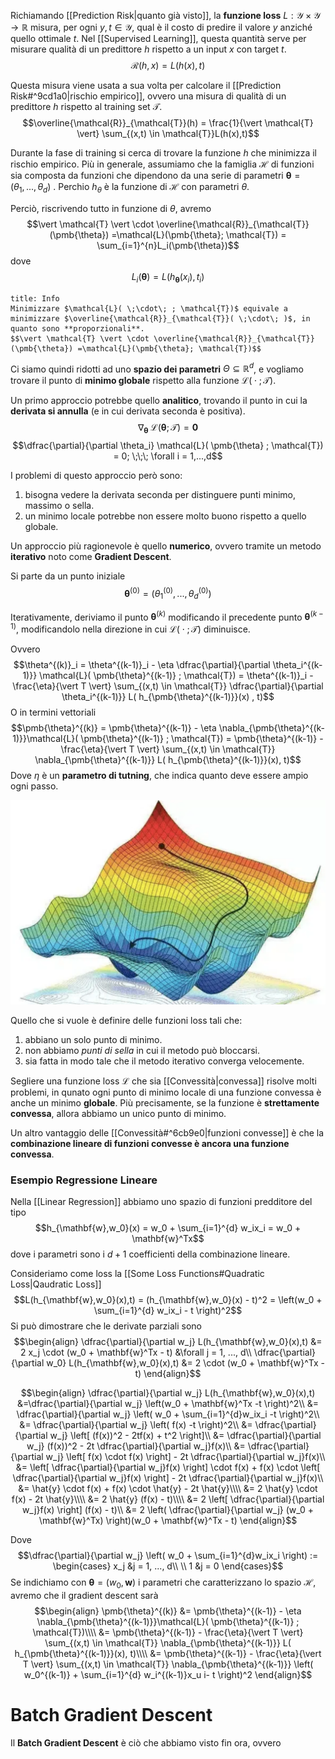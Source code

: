 Richiamando [[Prediction Risk|quanto già visto]], la **funzione loss** $L: \mathcal{Y} \times \mathcal{Y} \to \mathbb{R}$ misura, per ogni $y,t \in \mathcal{Y}$, qual è il costo di predire il valore $y$ anziché quello ottimale $t$.
Nel [[Supervised Learning]], questa quantità serve per misurare qualità di un predittore $h$ rispetto a un input $x$ con target $t$.
$$\mathcal{R}(h,x) = L(h(x),t)$$

Questa misura viene usata a sua volta per calcolare il [[Prediction Risk#^9cd1a0|rischio empirico]], ovvero una misura di qualità di un predittore $h$ rispetto al training set $\mathcal{T}$.
$$\overline{\mathcal{R}}_{\mathcal{T}}(h) = \frac{1}{\vert \mathcal{T} \vert} \sum_{(x,t) \in \mathcal{T}}L(h(x),t)$$

Durante la fase di training si cerca di trovare la funzione $h$ che minimizza il rischio empirico.
Più in generale, assumiamo che la famiglia $\mathcal{H}$ di funzioni sia composta da funzioni che dipendono da una serie di parametri $\pmb{\theta} = (\theta_1, ..., \theta_d)$ .
Perchio $h_{\theta}$ è la funzione di $\mathcal{H}$ con parametri $\theta$.

Perciò, riscrivendo tutto in funzione di $\theta$, avremo $$\vert \mathcal{T} \vert \cdot \overline{\mathcal{R}}_{\mathcal{T}}(\pmb{\theta}) =\mathcal{L}(\pmb{\theta}; \mathcal{T}) = \sum_{i=1}^{n}L_i(\pmb{\theta})$$ dove $$L_i(\pmb{\theta}) = L(h_{\pmb{\theta}}(x_i), t_i)$$

```ad-important
title: Info
Minimizzare $\mathcal{L}( \;\cdot\; ; \mathcal{T})$ equivale a minimizzare $\overline{\mathcal{R}}_{\mathcal{T}}( \;\cdot\; )$, in quanto sono **proporzionali**.
$$\vert \mathcal{T} \vert \cdot \overline{\mathcal{R}}_{\mathcal{T}}(\pmb{\theta}) =\mathcal{L}(\pmb{\theta}; \mathcal{T})$$
```

Ci siamo quindi ridotti ad uno **spazio dei parametri** $\Theta \subseteq \mathbb{R}^d$, e vogliamo trovare il punto di **minimo globale** rispetto alla funzione $\mathcal{L}( \;\cdot\; ; \mathcal{T})$.

Un primo approccio potrebbe quello **analitico**, trovando il punto in cui la **derivata si annulla** (e in cui derivata seconda è positiva).
$$\nabla_{\pmb{\theta}} \;\mathcal{L}( \pmb{\theta} ; \mathcal{T}) = \mathbf{0}$$
$$\dfrac{\partial}{\partial \theta_i} \mathcal{L}( \pmb{\theta} ; \mathcal{T}) = 0; \;\;\; \forall i = 1,...,d$$

I problemi di questo approccio però sono:
1. bisogna vedere la derivata seconda per distinguere punti minimo, massimo o sella.
2. un minimo locale potrebbe non essere molto buono rispetto a quello globale.

Un approccio più ragionevole è quello **numerico**, ovvero tramite un metodo **iterativo** noto come **Gradient Descent**.

Si parte da un punto iniziale $$\pmb{\theta}^{(0)} = (\theta_1^{(0)}, ..., \theta_d^{(0)})$$

Iterativamente, deriviamo il punto $\pmb{\theta}^{(k)}$ modificando il precedente punto $\pmb{\theta}^{(k-1)}$, modificandolo nella direzione in cui $\mathcal{L}( \;\cdot\; ; \mathcal{T})$ diminuisce.

Ovvero $$\theta^{(k)}_i = \theta^{(k-1)}_i - \eta \dfrac{\partial}{\partial \theta_i^{(k-1)}} \mathcal{L}( \pmb{\theta}^{(k-1)} ; \mathcal{T}) = \theta^{(k-1)}_i - \frac{\eta}{\vert T \vert} \sum_{(x,t) \in \mathcal{T}} \dfrac{\partial}{\partial \theta_i^{(k-1)}} L( h_{\pmb{\theta}^{(k-1)}}(x) , t)$$
O in termini vettoriali $$\pmb{\theta}^{(k)} = \pmb{\theta}^{(k-1)} - \eta \nabla_{\pmb{\theta}^{(k-1)}}\mathcal{L}( \pmb{\theta}^{(k-1)} ; \mathcal{T}) = \pmb{\theta}^{(k-1)} - \frac{\eta}{\vert T \vert} \sum_{(x,t) \in \mathcal{T}} \nabla_{\pmb{\theta}^{(k-1)}} L( h_{\pmb{\theta}^{(k-1)}}(x), t)$$
Dove $\eta$ è un **parametro di tutning**, che indica quanto deve essere ampio ogni passo.

![](./img/ML_03_1.png)


Quello che si vuole è definire delle funzioni loss tali che:
1. abbiano un solo punto di minimo.
2. non abbiamo *punti di sella* in cui il metodo può bloccarsi.
3. sia fatta in modo tale che il metodo iterativo converga velocemente.

Segliere una funzione loss $\mathcal{L}$ che sia [[Convessità|convessa]] risolve molti problemi, in qunato ogni punto di minimo locale di una funzione convessa è anche un minimo **globale**.
Più precisamente, se la funzione è **strettamente convessa**, allora abbiamo un unico punto di minimo.

Un altro vantaggio delle [[Convessità#^6cb9e0|funzioni convesse]] è che la **combinazione lineare di funzioni convesse è ancora una funzione convessa**.

### Esempio Regressione Lineare
Nella [[Linear Regression]] abbiamo uno spazio di funzioni predditore del tipo $$h_{\mathbf{w},w_0}(x) = w_0 + \sum_{i=1}^{d} w_ix_i = w_0 + \mathbf{w}^Tx$$ dove i parametri sono i $d+1$ coefficienti della combinazione lineare.

Consideriamo come loss la [[Some Loss Functions#Quadratic Loss|Qaudratic Loss]] $$L(h_{\mathbf{w},w_0}(x),t) = (h_{\mathbf{w},w_0}(x) - t)^2 = \left(w_0 + \sum_{i=1}^{d} w_ix_i - t \right)^2$$
Si può dimostrare che le derivate parziali sono
$$\begin{align}
\dfrac{\partial}{\partial w_j} L(h_{\mathbf{w},w_0}(x),t) &= 2 x_j \cdot (w_0 + \mathbf{w}^Tx - t) &\forall j = 1, ..., d\\
\dfrac{\partial}{\partial w_0} L(h_{\mathbf{w},w_0}(x),t) &= 2 \cdot (w_0 + \mathbf{w}^Tx - t)
\end{align}$$

$$\begin{align}
\dfrac{\partial}{\partial w_j} L(h_{\mathbf{w},w_0}(x),t)
&=\dfrac{\partial}{\partial w_j} \left(w_0 + \mathbf{w}^Tx -t \right)^2\\
&= \dfrac{\partial}{\partial w_j} \left( w_0 + \sum_{i=1}^{d}w_ix_i -t \right)^2\\
&= \dfrac{\partial}{\partial w_j} \left( f(x) -t \right)^2\\
&= \dfrac{\partial}{\partial w_j} \left[ (f(x))^2 - 2tf(x) + t^2 \right]\\
&= \dfrac{\partial}{\partial w_j} (f(x))^2 - 2t \dfrac{\partial}{\partial w_j}f(x)\\
&= \dfrac{\partial}{\partial w_j} \left[ f(x) \cdot f(x) \right] - 2t \dfrac{\partial}{\partial w_j}f(x)\\
&= \left[ \dfrac{\partial}{\partial w_j}f(x) \right] \cdot f(x) + f(x) \cdot \left[ \dfrac{\partial}{\partial w_j}f(x) \right] - 2t \dfrac{\partial}{\partial w_j}f(x)\\
&= \hat{y} \cdot f(x) + f(x) \cdot \hat{y} - 2t \hat{y}\\\\
&= 2 \hat{y} \cdot f(x) - 2t \hat{y}\\\\
&= 2 \hat{y} (f(x) - t)\\\\
&= 2 \left[ \dfrac{\partial}{\partial w_j}f(x) \right] (f(x) - t)\\
&= 2 \left( \dfrac{\partial}{\partial w_j} (w_0 + \mathbf{w}^Tx) \right)(w_0 + \mathbf{w}^Tx - t)
\end{align}$$

Dove $$\dfrac{\partial}{\partial w_j} \left( w_0 + \sum_{i=1}^{d}w_ix_i \right) := \begin{cases}
x_j &j = 1, ..., d\\
\\
1 &j = 0
\end{cases}$$
Se indichiamo con $\pmb{\theta} = (w_0, \mathbf{w})$ i parametri che caratterizzano lo spazio $\mathcal{H}$, avremo che il gradient descent sarà 
$$\begin{align}
\pmb{\theta}^{(k)}
&= \pmb{\theta}^{(k-1)} - \eta \nabla_{\pmb{\theta}^{(k-1)}}\mathcal{L}( \pmb{\theta}^{(k-1)} ; \mathcal{T})\\\\
&= \pmb{\theta}^{(k-1)} - \frac{\eta}{\vert T \vert} \sum_{(x,t) \in \mathcal{T}} \nabla_{\pmb{\theta}^{(k-1)}} L( h_{\pmb{\theta}^{(k-1)}}(x), t)\\\\
&= \pmb{\theta}^{(k-1)} - \frac{\eta}{\vert T \vert} \sum_{(x,t) \in \mathcal{T}} \nabla_{\pmb{\theta}^{(k-1)}} \left( w_0^{(k-1)} + \sum_{i=1}^{d} w_i^{(k-1)}x_u
i- t \right)^2
\end{align}$$

# Batch Gradient Descent
Il **Batch Gradient Descent** è ciò che abbiamo visto fin ora, ovvero 